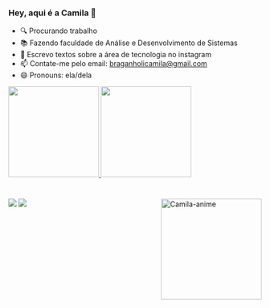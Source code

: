 ### Hey, aqui é a Camila 🌸

- 🔍 Procurando trabalho
- 📚 Fazendo faculdade de Análise e Desenvolvimento de Sistemas
- 🤳 Escrevo textos sobre a área de tecnologia no instagram
- 📫 Contate-me pelo email: braganholicamila@gmail.com
- 😄 Pronouns: ela/dela

<div>
  <a href="https://github.com/braganholi">
  <img height="180em" src="https://github-readme-stats.vercel.app/api?username=braganholi&show_icons=true&theme=buefy&include_all_commits=true&count_private=true"/>
  <img height="180em" src="https://github-readme-stats.vercel.app/api/top-langs/?username=braganholi&layout=compact&langs_count=7&theme=buefy"/>
</div>

###
  
<div style="display: inline_block"><br>
  <!--<img align="center" alt="Rafa-Js" height="30" width="40" src="https://raw.githubusercontent.com/devicons/devicon/master/icons/javascript/javascript-plain.svg">
  <!--<img align="center" alt="Rafa-Ts" height="30" width="40" src="https://raw.githubusercontent.com/devicons/devicon/master/icons/typescript/typescript-plain.svg">
  <img align="center" alt="Rafa-React" height="30" width="40" src="https://raw.githubusercontent.com/devicons/devicon/master/icons/react/react-original.svg">
  <img align="center" alt="Rafa-HTML" height="30" width="40" src="https://raw.githubusercontent.com/devicons/devicon/master/icons/html5/html5-original.svg">
  <img align="center" alt="Rafa-CSS" height="30" width="40" src="https://raw.githubusercontent.com/devicons/devicon/master/icons/css3/css3-original.svg">
  <img align="center" alt="Rafa-Python" height="30" width="40" src="https://raw.githubusercontent.com/devicons/devicon/master/icons/python/python-original.svg">
  <img align="center" alt="Rafa-Csharp" height="30" width="40" src="https://raw.githubusercontent.com/devicons/devicon/master/icons/csharp/csharp-original.svg">
-->
  <img align="right" width="200" alt="Camila-anime" src="https://share-cdn.picrew.me/shareImg/org/202108/338224_XrAo4peY.png">
</div>

<div> 
  <a href="https://instagram.com/braganholi_c" target="_blank"><img src="https://img.shields.io/badge/-Instagram-%23E4405F?style=for-the-badge&logo=instagram&logoColor=white" target="_blank"></a>
  <a href="https://www.linkedin.com/in/camila-braganholi-3b138617b" target="_blank"><img src="https://img.shields.io/badge/-LinkedIn-%230077B5?style=for-the-badge&logo=linkedin&logoColor=white" target="_blank"></a>
</div>
